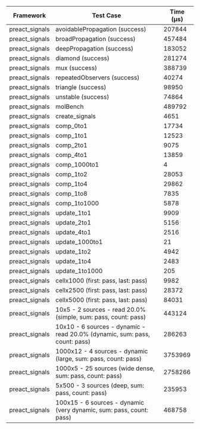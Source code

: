 | Framework | Test Case | Time (μs) |
| --- | --- | --- |
| preact_signals | avoidablePropagation (success) | 207844 |
| preact_signals | broadPropagation (success) | 457484 |
| preact_signals | deepPropagation (success) | 183052 |
| preact_signals | diamond (success) | 281274 |
| preact_signals | mux (success) | 388739 |
| preact_signals | repeatedObservers (success) | 40274 |
| preact_signals | triangle (success) | 98950 |
| preact_signals | unstable (success) | 74864 |
| preact_signals | molBench | 489792 |
| preact_signals | create_signals | 4651 |
| preact_signals | comp_0to1 | 17734 |
| preact_signals | comp_1to1 | 12523 |
| preact_signals | comp_2to1 | 9075 |
| preact_signals | comp_4to1 | 13859 |
| preact_signals | comp_1000to1 | 4 |
| preact_signals | comp_1to2 | 28053 |
| preact_signals | comp_1to4 | 29862 |
| preact_signals | comp_1to8 | 7835 |
| preact_signals | comp_1to1000 | 5878 |
| preact_signals | update_1to1 | 9909 |
| preact_signals | update_2to1 | 5156 |
| preact_signals | update_4to1 | 2516 |
| preact_signals | update_1000to1 | 21 |
| preact_signals | update_1to2 | 4942 |
| preact_signals | update_1to4 | 2483 |
| preact_signals | update_1to1000 | 205 |
| preact_signals | cellx1000 (first: pass, last: pass) | 9982 |
| preact_signals | cellx2500 (first: pass, last: pass) | 28372 |
| preact_signals | cellx5000 (first: pass, last: pass) | 84031 |
| preact_signals | 10x5 - 2 sources - read 20.0% (simple, sum: pass, count: pass) | 443124 |
| preact_signals | 10x10 - 6 sources - dynamic - read 20.0% (dynamic, sum: pass, count: pass) | 286263 |
| preact_signals | 1000x12 - 4 sources - dynamic (large, sum: pass, count: pass) | 3753969 |
| preact_signals | 1000x5 - 25 sources (wide dense, sum: pass, count: pass) | 2758266 |
| preact_signals | 5x500 - 3 sources (deep, sum: pass, count: pass) | 235953 |
| preact_signals | 100x15 - 6 sources - dynamic (very dynamic, sum: pass, count: pass) | 468758 |
